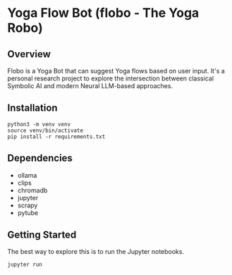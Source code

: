 # Yoga Flow Bot (flobo - The Yoga Robo)

## Overview

Flobo is a Yoga Bot that can suggest Yoga flows based on user input. It's a personal research project to explore the intersection between classical Symbolic AI and modern Neural LLM-based approaches.

## Installation

    python3 -m venv venv
    source venv/bin/activate
    pip install -r requirements.txt
    
## Dependencies

* ollama
* clips
* chromadb
* jupyter
* scrapy
* pytube

## Getting Started

The best way to explore this is to run the Jupyter notebooks.

    jupyter run



